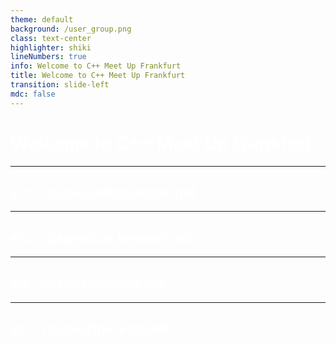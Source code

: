 ```yaml
---
theme: default
background: /user_group.png
class: text-center
highlighter: shiki
lineNumbers: true
info: Welcome to C++ Meet Up Frankfurt
title: Welcome to C++ Meet Up Frankfurt
transition: slide-left
mdc: false
---
```



<style>
h1 {
  color: white
}
h2 {
  color: white
}
</style>

# Welcome to C++ Meet Up Frankfurt


---
src: ./pages/introduction.md
---

---
src: ./pages/ice_breaker.md
---

---
src: ./pages/agenda.md
---

---
src: ./pages/the_end.md
---

